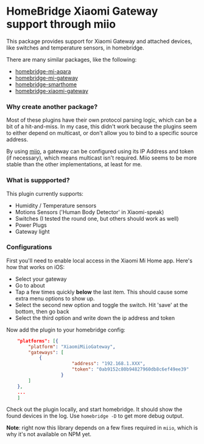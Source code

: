 # HomeBridge Xiaomi Gateway support through miio

This package provides support for Xiaomi Gateway and attached devices, like switches and temperature sensors, in homebridge.

There are many similar packages, like the following:

* [homebridge-mi-aqara](https://github.com/YinHangCode/homebridge-mi-aqara)
* [homebridge-mi-gateway](https://github.com/stanzhai/homebridge-mi-gateway)
* [homebridge-smarthome](https://github.com/rench/homebridge-smarthome)
* [homebridge-xiaomi-gateway](https://github.com/theo-69/homebridge-xiaomi-gateway)

### Why create another package?

Most of these plugins have their own protocol parsing logic, which can be a bit of a hit-and-miss. In my case, this didn't work because the plugins seem to either depend on multicast, or don't allow you to bind to a specific source address.

By using [miio](https://github.com/aholstenson/miio), a gateway can be configured using its IP Address and token (if necessary), which means multicast isn't required. Miio seems to be more stable than the other implementations, at least for me.

### What is suppported?

This plugin currently supports:

 * Humidity / Temperature sensors
 * Motions Sensors ('Human Body Detector' in Xiaomi-speak)
 * Switches (I tested the round one, but others should work as well)
 * Power Plugs
 * Gateway light

### Configurations

First you'll need to enable local access in the Xiaomi Mi Home app. Here's how that works on iOS:

* Select your gateway
* Go to about
* Tap a few times quickly **below** the last item. This should cause some extra menu options to show up.
* Select the second new option and toggle the switch. Hit 'save' at the bottom, then go back
* Select the third option and write down the ip address and token

Now add the plugin to your homebridge config:

```json
    "platforms": [{
        "platform": "XiaomiMiioGateway",
        "gateways": [
        	{
						"address": "192.168.1.XXX",
						"token": "0ab9152c80b94827960db8c6ef49ee39"
					}
        ]
    },
    ...
    ]

````

Check out the plugin locally, and start homebridge. It should show the found devices in the log. Use `homebridge -D` to get more debug output.

**Note**: right now this library depends on a few fixes required in `miio`, which is why it's not available on NPM yet.
